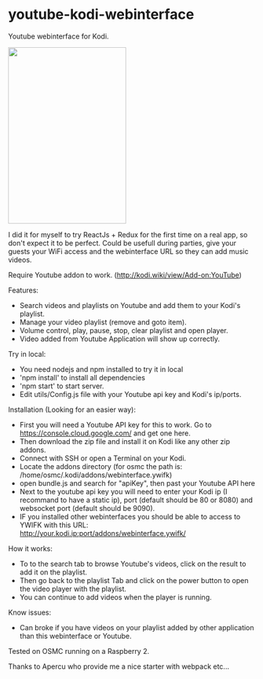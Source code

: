 # youtube-kodi-webinterface

Youtube webinterface for Kodi.

<img src="https://media.giphy.com/media/l2JIhtfEBkGeAwK1a/giphy.gif" width="240" height="359">

I did it for myself to try ReactJs + Redux for the first time on a real app, so don't expect it to be perfect.
Could be usefull during parties, give your guests your WiFi access and the webinterface URL so they can
add music videos.

Require Youtube addon to work. (http://kodi.wiki/view/Add-on:YouTube)

Features:
 - Search videos and playlists on Youtube and add them to your Kodi's playlist.
 - Manage your video playlist (remove and goto item).
 - Volume control, play, pause, stop, clear playlist and open player.
 - Video added from Youtube Application will show up correctly.

Try in local:
 - You need nodejs and npm installed to try it in local
 - 'npm install' to install all dependencies
 - 'npm start' to start server.
 - Edit utils/Config.js file with your Youtube api key and Kodi's ip/ports.

Installation (Looking for an easier way):

 - First you will need a Youtube API key for this to work. Go to https://console.cloud.google.com/ and get one here.
 - Then download the zip file and install it on Kodi like any other zip addons.
 - Connect with SSH or open a Terminal on your Kodi.
 - Locate the addons directory (for osmc the path is: /home/osmc/.kodi/addons/webinterface.ywifk)
 - open bundle.js and search for "apiKey", then past your Youtube API here
 - Next to the youtube api key you will need to enter your Kodi ip (I recommand to have a static ip), port (default should be 80 or 8080) and websocket port (default should be 9090).
- IF you installed other webinterfaces you should be able to access to YWIFK with this URL: http://your.kodi.ip:port/addons/webinterface.ywifk/ 

How it works:

 - To to the search tab to browse Youtube's videos, click on the result to add it on the playlist.
 - Then go back to the playlist Tab and click on the power button to open the video player with the playlist.
 - You can continue to add videos when the player is running.

Know issues:
 - Can broke if you have videos on your playlist added by other application than this webinterface or Youtube.

Tested on OSMC running on a Raspberry 2.

Thanks to Apercu who provide me a nice starter with webpack etc...
